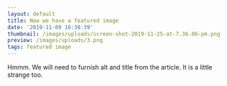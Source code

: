 ```yaml
---
layout: default
title: Now we have a featured image
date: '2019-11-09 16:38:39'
thumbnail: /images/uploads/screen-shot-2019-11-25-at-7.36.06-pm.png
preview: /images/uploads/3.png
tags: featured image
---
```

Hmmm. We will need to furnish alt and title from the article. It is a little strange too.
